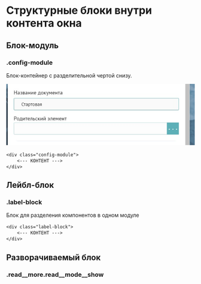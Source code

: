 # Структурные блоки внутри контента окна

## Блок-модуль

### .config-module

Блок-контейнер с разделительной чертой снизу.

![](/assets/конфиг-модуль.jpg)

```
<div class="config-module">
    <--- КОНТЕНТ --->
</div>
```

## 

## Лейбл-блок

### .label-block

Блок для разделения компонентов в одном модуле

```
<div class="label-block">
    <--- КОНТЕНТ --->
</div>
```



## Разворачиваемый блок

### .read\_\_more.read\_\_mode\_\_show





